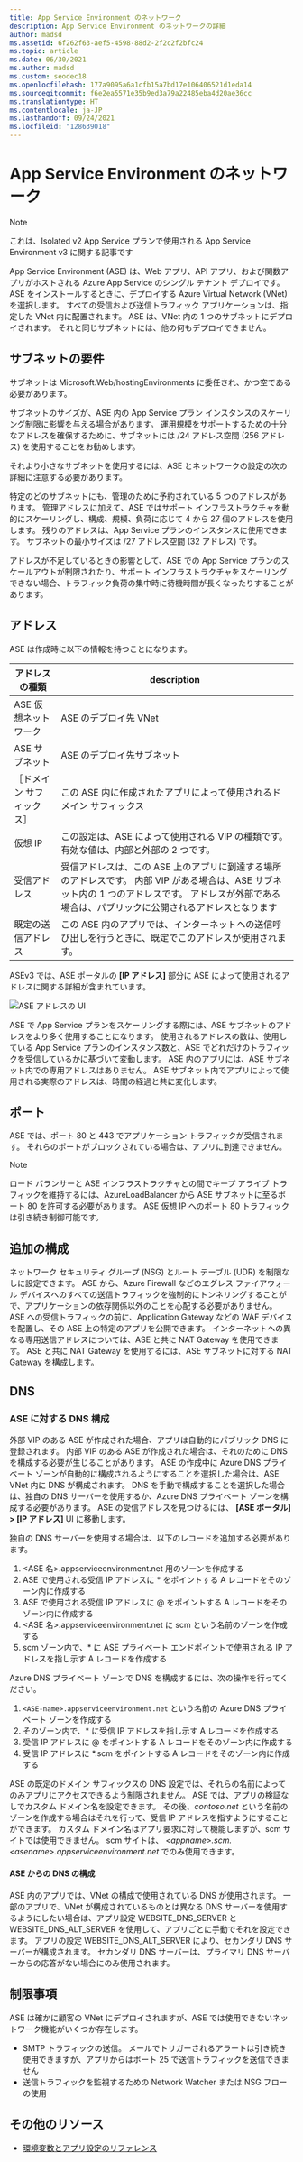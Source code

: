 ```yaml
---
title: App Service Environment のネットワーク
description: App Service Environment のネットワークの詳細
author: madsd
ms.assetid: 6f262f63-aef5-4598-88d2-2f2c2f2bfc24
ms.topic: article
ms.date: 06/30/2021
ms.author: madsd
ms.custom: seodec18
ms.openlocfilehash: 177a9095a6a1cfb15a7bd17e106406521d1eda14
ms.sourcegitcommit: f6e2ea5571e35b9ed3a79a22485eba4d20ae36cc
ms.translationtype: HT
ms.contentlocale: ja-JP
ms.lasthandoff: 09/24/2021
ms.locfileid: "128639018"
---
```

# <a name="app-service-environment-networking"></a>App Service Environment のネットワーク

> [!NOTE]
> これは、Isolated v2 App Service プランで使用される App Service Environment v3 に関する記事です
> 


App Service Environment (ASE) は、Web アプリ、API アプリ、および関数アプリがホストされる Azure App Service のシングル テナント デプロイです。 ASE をインストールするときに、デプロイする Azure Virtual Network (VNet) を選択します。 すべての受信および送信トラフィック アプリケーションは、指定した VNet 内に配置されます。 ASE は、VNet 内の 1 つのサブネットにデプロイされます。 それと同じサブネットには、他の何もデプロイできません。

## <a name="subnet-requirements"></a>サブネットの要件

サブネットは Microsoft.Web/hostingEnvironments に委任され、かつ空である必要があります。

サブネットのサイズが、ASE 内の App Service プラン インスタンスのスケーリング制限に影響を与える場合があります。 運用規模をサポートするための十分なアドレスを確保するために、サブネットには /24 アドレス空間 (256 アドレス) を使用することをお勧めします。

それより小さなサブネットを使用するには、ASE とネットワークの設定の次の詳細に注意する必要があります。

特定のどのサブネットにも、管理のために予約されている 5 つのアドレスがあります。 管理アドレスに加えて、ASE ではサポート インフラストラクチャを動的にスケーリングし、構成、規模、負荷に応じて 4 から 27 個のアドレスを使用します。 残りのアドレスは、App Service プランのインスタンスに使用できます。 サブネットの最小サイズは /27 アドレス空間 (32 アドレス) です。

アドレスが不足しているときの影響として、ASE での App Service プランのスケールアウトが制限されたり、サポート インフラストラクチャをスケーリングできない場合、トラフィック負荷の集中時に待機時間が長くなったりすることがあります。

## <a name="addresses"></a>アドレス 

ASE は作成時に以下の情報を持つことになります。

| アドレスの種類 | description |
|--------------|-------------|
| ASE 仮想ネットワーク | ASE のデプロイ先 VNet |
| ASE サブネット | ASE のデプロイ先サブネット |
| ［ドメイン サフィックス］ | この ASE 内に作成されたアプリによって使用されるドメイン サフィックス |
| 仮想 IP | この設定は、ASE によって使用される VIP の種類です。 有効な値は、内部と外部の 2 つです。 |
| 受信アドレス | 受信アドレスは、この ASE 上のアプリに到達する場所のアドレスです。 内部 VIP がある場合は、ASE サブネット内の 1 つのアドレスです。 アドレスが外部である場合は、パブリックに公開されるアドレスとなります |
| 既定の送信アドレス | この ASE 内のアプリでは、インターネットへの送信呼び出しを行うときに、既定でこのアドレスが使用されます。 |

ASEv3 では、ASE ポータルの **[IP アドレス]** 部分に ASE によって使用されるアドレスに関する詳細が含まれています。

![ASE アドレスの UI](./media/networking/networking-ip-addresses.png)

ASE で App Service プランをスケーリングする際には、ASE サブネットのアドレスをより多く使用することになります。 使用されるアドレスの数は、使用している App Service プランのインスタンス数と、ASE でどれだけのトラフィックを受信しているかに基づいて変動します。 ASE 内のアプリには、ASE サブネット内での専用アドレスはありません。 ASE サブネット内でアプリによって使用される実際のアドレスは、時間の経過と共に変化します。

## <a name="ports"></a>ポート

ASE では、ポート 80 と 443 でアプリケーション トラフィックが受信されます。 それらのポートがブロックされている場合は、アプリに到達できません。 

> [!NOTE]
> ロード バランサーと ASE インフラストラクチャとの間でキープ アライブ トラフィックを維持するには、AzureLoadBalancer から ASE サブネットに至るポート 80 を許可する必要があります。 ASE 仮想 IP へのポート 80 トラフィックは引き続き制御可能です。
> 

## <a name="extra-configurations"></a>追加の構成

ネットワーク セキュリティ グループ (NSG) とルート テーブル (UDR) を制限なしに設定できます。 ASE から、Azure Firewall などのエグレス ファイアウォール デバイスへのすべての送信トラフィックを強制的にトンネリングすることがで、アプリケーションの依存関係以外のことを心配する必要がありません。 ASE への受信トラフィックの前に、Application Gateway などの WAF デバイスを配置し、その ASE 上の特定のアプリを公開できます。 インターネットへの異なる専用送信アドレスについては、ASE と共に NAT Gateway を使用できます。 ASE と共に NAT Gateway を使用するには、ASE サブネットに対する NAT Gateway を構成します。 

## <a name="dns"></a>DNS

### <a name="dns-configuration-to-your-ase"></a>ASE に対する DNS 構成

外部 VIP のある ASE が作成された場合、アプリは自動的にパブリック DNS に登録されます。 内部 VIP のある ASE が作成された場合は、それのために DNS を構成する必要が生じることがあります。 ASE の作成中に Azure DNS プライベート ゾーンが自動的に構成されるようにすることを選択した場合は、ASE VNet 内に DNS が構成されます。 DNS を手動で構成することを選択した場合は、独自の DNS サーバーを使用するか、Azure DNS プライベート ゾーンを構成する必要があります。 ASE の受信アドレスを見つけるには、 **[ASE ポータル] > [IP アドレス]** UI に移動します。 

独自の DNS サーバーを使用する場合は、以下のレコードを追加する必要があります。

1. &lt;ASE 名&gt;.appserviceenvironment.net 用のゾーンを作成する
1. ASE で使用される受信 IP アドレスに * をポイントする A レコードをそのゾーン内に作成する
1. ASE で使用される受信 IP アドレスに @ をポイントする A レコードをそのゾーン内に作成する
1. &lt;ASE 名&gt;.appserviceenvironment.net に scm という名前のゾーンを作成する
1. scm ゾーン内で、* に ASE プライベート エンドポイントで使用される IP アドレスを指し示す A レコードを作成する

Azure DNS プライベート ゾーンで DNS を構成するには、次の操作を行ってください。

1. `<ASE-name>.appserviceenvironment.net` という名前の Azure DNS プライベート ゾーンを作成する
1. そのゾーン内で、* に受信 IP アドレスを指し示す A レコードを作成する
1. 受信 IP アドレスに @ をポイントする A レコードをそのゾーン内に作成する
1. 受信 IP アドレスに *.scm をポイントする A レコードをそのゾーン内に作成する

ASE の既定のドメイン サフィックスの DNS 設定では、それらの名前によってのみアプリにアクセスできるよう制限されません。 ASE では、アプリの検証なしでカスタム ドメイン名を設定できます。 その後、*contoso.net* という名前のゾーンを作成する場合はそれを行って、受信 IP アドレスを指すようにすることができます。 カスタム ドメイン名はアプリ要求に対して機能しますが、scm サイトでは使用できません。 scm サイトは、 *&lt;appname&gt;.scm.&lt;asename&gt;.appserviceenvironment.net* でのみ使用できます。 

#### <a name="dns-configuration-from-your-ase"></a>ASE からの DNS の構成

ASE 内のアプリでは、VNet の構成で使用されている DNS が使用されます。 一部のアプリで、VNet が構成されているものとは異なる DNS サーバーを使用するようにしたい場合は、アプリ設定 WEBSITE_DNS_SERVER と WEBSITE_DNS_ALT_SERVER を使用して、アプリごとに手動でそれを設定できます。 アプリの設定 WEBSITE_DNS_ALT_SERVER により、セカンダリ DNS サーバーが構成されます。 セカンダリ DNS サーバーは、プライマリ DNS サーバーからの応答がない場合にのみ使用されます。 

## <a name="limitations"></a>制限事項

ASE は確かに顧客の VNet にデプロイされますが、ASE では使用できないネットワーク機能がいくつか存在します。 

* SMTP トラフィックの送信。 メールでトリガーされるアラートは引き続き使用できますが、アプリからはポート 25 で送信トラフィックを送信できません
* 送信トラフィックを監視するための Network Watcher または NSG フローの使用

## <a name="more-resources"></a>その他のリソース

- [環境変数とアプリ設定のリファレンス](../reference-app-settings.md)
